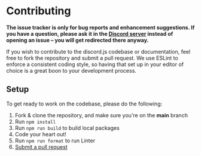# Contributing

**The issue tracker is only for bug reports and enhancement suggestions. If you have a question, please ask it in the [Discord server](https://discord.gg/86CURw22QX) instead of opening an issue – you will get redirected there anyway.**

If you wish to contribute to the discord.js codebase or documentation, feel free to fork the repository and submit a
pull request. We use ESLint to enforce a consistent coding style, so having that set up in your editor of choice
is a great boon to your development process.

## Setup

To get ready to work on the codebase, please do the following:

1. Fork & clone the repository, and make sure you're on the **main** branch
2. Run `npm install`
3. Run `npm run build` to build local packages
4. Code your heart out!
5. Run `npm run format` to run Linter
6. [Submit a pull request](https://github.com/twiistrzdev/djs-bot-template/compare)
